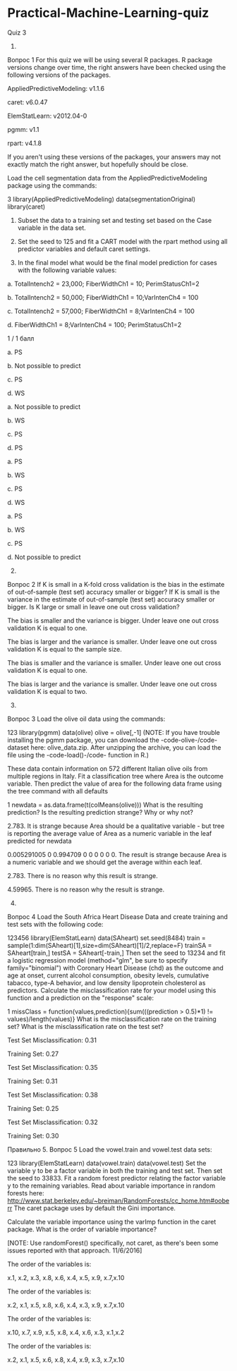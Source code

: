 # Practical-Machine-Learning-quiz
Quiz 3

1.
Вопрос 1
For this quiz we will be using several R packages. R package versions change over time, the right answers have been checked using the following versions of the packages. 

AppliedPredictiveModeling: v1.1.6

caret: v6.0.47

ElemStatLearn: v2012.04-0

pgmm: v1.1

rpart: v4.1.8

If you aren't using these versions of the packages, your answers may not exactly match the right answer, but hopefully should be close. 

Load the cell segmentation data from the AppliedPredictiveModeling package using the commands: 

3
library(AppliedPredictiveModeling)
data(segmentationOriginal)
library(caret)
1. Subset the data to a training set and testing set based on the Case variable in the data set. 

2. Set the seed to 125 and fit a CART model with the rpart method using all predictor variables and default caret settings. 

3. In the final model what would be the final model prediction for cases with the following variable values:

a. TotalIntench2 = 23,000; FiberWidthCh1 = 10; PerimStatusCh1=2 

b. TotalIntench2 = 50,000; FiberWidthCh1 = 10;VarIntenCh4 = 100 

c. TotalIntench2 = 57,000; FiberWidthCh1 = 8;VarIntenCh4 = 100 

d. FiberWidthCh1 = 8;VarIntenCh4 = 100; PerimStatusCh1=2 


1 / 1 балл

a. PS 

b. Not possible to predict 

c. PS

d. WS 



a. Not possible to predict 

b. WS 

c. PS

d. PS 



a. PS 

b. WS 

c. PS

d. WS 



a. PS 

b. WS 

c. PS

d. Not possible to predict 



2.
Вопрос 2
If K is small in a K-fold cross validation is the bias in the estimate of out-of-sample (test set) accuracy smaller or bigger? If K is small is the variance in the estimate of out-of-sample (test set) accuracy smaller or bigger. Is K large or small in leave one out cross validation? 




The bias is smaller and the variance is bigger. Under leave one out cross validation K is equal to one.



The bias is larger and the variance is smaller. Under leave one out cross validation K is equal to the sample size. 



The bias is smaller and the variance is smaller. Under leave one out cross validation K is equal to one.



The bias is larger and the variance is smaller. Under leave one out cross validation K is equal to two. 



3.
Вопрос 3
Load the olive oil data using the commands:

123
library(pgmm)
data(olive)
olive = olive[,-1]
(NOTE: If you have trouble installing the pgmm package, you can download the -code-olive-/code- dataset here: olive_data.zip. After unzipping the archive, you can load the file using the -code-load()-/code- function in R.)

These data contain information on 572 different Italian olive oils from multiple regions in Italy. Fit a classification tree where Area is the outcome variable. Then predict the value of area for the following data frame using the tree command with all defaults

1
newdata = as.data.frame(t(colMeans(olive)))
What is the resulting prediction? Is the resulting prediction strange? Why or why not?




2.783. It is strange because Area should be a qualitative variable - but tree is reporting the average value of Area as a numeric variable in the leaf predicted for newdata



0.005291005 0 0.994709 0 0 0 0 0 0. The result is strange because Area is a numeric variable and we should get the average within each leaf. 



2.783. There is no reason why this result is strange.



4.59965. There is no reason why the result is strange.

4.
Вопрос 4
Load the South Africa Heart Disease Data and create training and test sets with the following code:

123456
library(ElemStatLearn)
data(SAheart)
set.seed(8484)
train = sample(1:dim(SAheart)[1],size=dim(SAheart)[1]/2,replace=F)
trainSA = SAheart[train,]
testSA = SAheart[-train,]
Then set the seed to 13234 and fit a logistic regression model  (method="glm", be sure to specify family="binomial") with Coronary Heart Disease (chd) as the outcome and age at onset, current alcohol consumption, obesity levels, cumulative tabacco, type-A behavior, and low density lipoprotein cholesterol as predictors. Calculate the misclassification rate for your model using this function and a prediction on the "response" scale:

1
missClass = function(values,prediction){sum(((prediction > 0.5)*1) != values)/length(values)}
What is the misclassification rate on the training set? What is the misclassification rate on the test set? 


Test Set Misclassification: 0.31 

Training Set: 0.27



Test Set Misclassification: 0.35 

Training Set: 0.31



Test Set Misclassification: 0.38 

Training Set: 0.25



Test Set Misclassification: 0.32 

Training Set: 0.30


Правильно
5.
Вопрос 5
Load the vowel.train and vowel.test data sets:

123
library(ElemStatLearn)
data(vowel.train)
data(vowel.test)
Set the variable y to be a factor variable in both the training and test set. Then set the seed to 33833. Fit a random forest predictor relating the factor variable y to the remaining variables. Read about variable importance in random forests here:  http://www.stat.berkeley.edu/~breiman/RandomForests/cc_home.htm#ooberr The caret package uses by default the Gini importance. 

 Calculate the variable importance using the varImp function in the caret package. What is the order of variable importance?

[NOTE: Use randomForest() specifically, not caret, as there's been some issues reported with that approach. 11/6/2016]



The order of the variables is:

x.1, x.2, x.3, x.8, x.6, x.4, x.5, x.9, x.7,x.10



The order of the variables is:

x.2, x.1, x.5, x.8, x.6, x.4, x.3, x.9, x.7,x.10



The order of the variables is:

x.10, x.7, x.9, x.5, x.8, x.4, x.6, x.3, x.1,x.2



The order of the variables is:

x.2, x.1, x.5, x.6, x.8, x.4, x.9, x.3, x.7,x.10


